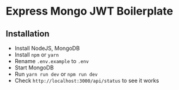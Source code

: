 # Express Mongo JWT Boilerplate

## Installation

- Install NodeJS, MongoDB
- Install `npm` or `yarn`
- Rename `.env.example` to `.env`
- Start MongoDB
- Run `yarn run dev` or `npm run dev`
- Check `http://localhost:3000/api/status` to see it works
